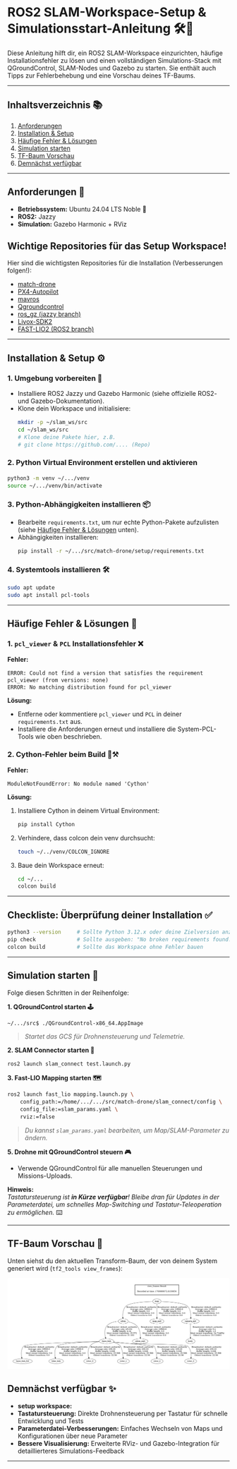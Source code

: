 # ROS2 SLAM-Workspace-Setup & Simulationsstart-Anleitung 🛠️🤖

Diese Anleitung hilft dir, ein ROS2 SLAM-Workspace einzurichten, häufige Installationsfehler zu lösen und einen vollständigen Simulations-Stack mit QGroundControl, SLAM-Nodes und Gazebo zu starten. Sie enthält auch Tipps zur Fehlerbehebung und eine Vorschau deines TF-Baums.

---

## Inhaltsverzeichnis 📚

1. [Anforderungen](#Anforderungen)
2. [Installation & Setup](#installation--setup)
3. [Häufige Fehler & Lösungen](#häufige-fehler--lösungen)
4. [Simulation starten](#simulation-starten)
5. [TF-Baum Vorschau](#tf-baum-vorschau)
6. [Demnächst verfügbar](#demnächst-verfügbar)

---

## Anforderungen 📝

- **Betriebssystem:** Ubuntu 24.04 LTS Noble 🐧
- **ROS2:** Jazzy 
- **Simulation:** Gazebo Harmonic  + RViz 

## Wichtige Repositories für das Setup Workspace!

Hier sind die wichtigsten Repositories für die Installation (Verbesserungen folgen!):

- [match-drone](https://github.com/rouuu2/match-drone)
- [PX4-Autopilot](https://github.com/PX4/PX4-Autopilot)
- [mavros](https://github.com/mavlink/mavros)
- [Qgroundcontrol](https://github.com/match-MobRob2/match-drone/blob/main/docs/QGroundControl.md)
- [ros_gz (jazzy branch)](https://github.com/gazebosim/ros_gz/tree/jazzy)
- [Livox-SDK2](https://github.com/Livox-SDK/Livox-SDK2)
- [FAST-LIO2 (ROS2 branch)](https://github.com/hku-mars/FAST_LIO)

---

## Installation & Setup ⚙️

### 1. Umgebung vorbereiten 🌱

- Installiere ROS2 Jazzy und Gazebo Harmonic (siehe offizielle ROS2- und Gazebo-Dokumentation).
- Klone dein Workspace und initialisiere:
    ```bash
    mkdir -p ~/slam_ws/src
    cd ~/slam_ws/src
    # Klone deine Pakete hier, z.B.
    # git clone https://github.com/.... (Repo)
    ```

### 2. Python Virtual Environment erstellen und aktivieren 

```bash
python3 -m venv ~/.../venv
source ~/.../venv/bin/activate
```

### 3. Python-Abhängigkeiten installieren 📦

- Bearbeite `requirements.txt`, um nur echte Python-Pakete aufzulisten (siehe [Häufige Fehler & Lösungen](#häufige-fehler--lösungen) unten).
- Abhängigkeiten installieren:
    ```bash
    pip install -r ~/.../src/match-drone/setup/requirements.txt
    ```

### 4. Systemtools installieren 🛠️

```bash
sudo apt update
sudo apt install pcl-tools
```

---

## Häufige Fehler & Lösungen 🚧

### 1. `pcl_viewer` & `PCL` Installationsfehler ❌

**Fehler:**
```
ERROR: Could not find a version that satisfies the requirement pcl_viewer (from versions: none)
ERROR: No matching distribution found for pcl_viewer
```

**Lösung:**
- Entferne oder kommentiere `pcl_viewer` und `PCL` in deiner `requirements.txt` aus.
- Installiere die Anforderungen erneut und installiere die System-PCL-Tools wie oben beschrieben.

### 2. Cython-Fehler beim Build 🐍⚒️

**Fehler:**
```
ModuleNotFoundError: No module named 'Cython'
```

**Lösung:**
1. Installiere Cython in deinem Virtual Environment:
    ```bash
    pip install Cython
    ```
2. Verhindere, dass colcon dein venv durchsucht:
    ```bash
    touch ~/../venv/COLCON_IGNORE
    ```
3. Baue dein Workspace erneut:
    ```bash
    cd ~/...
    colcon build
    ```

---

## Checkliste: Überprüfung deiner Installation ✅

```bash
python3 --version     # Sollte Python 3.12.x oder deine Zielversion anzeigen
pip check             # Sollte ausgeben: "No broken requirements found."
colcon build          # Sollte das Workspace ohne Fehler bauen
```

---

## Simulation starten 🚀

Folge diesen Schritten in der Reihenfolge:

**1. QGroundControl starten 🕹️**
```bash
~/.../src$ ./QGroundControl-x86_64.AppImage
```
> _Startet das GCS für Drohnensteuerung und Telemetrie._

**2. SLAM Connector starten 🔗**
```bash
ros2 launch slam_connect test.launch.py
```

**3. Fast-LIO Mapping starten 🗺️**
```bash
ros2 launch fast_lio mapping.launch.py \
    config_path:=/home/.../.../src/match-drone/slam_connect/config \
    config_file:=slam_params.yaml \
    rviz:=false
```
> _Du kannst `slam_params.yaml` bearbeiten, um Map/SLAM-Parameter zu ändern._

**5. Drohne mit QGroundControl steuern 🎮**
- Verwende QGroundControl für alle manuellen Steuerungen und Missions-Uploads.

**Hinweis:**  
_Tastatursteuerung ist **in Kürze verfügbar**! Bleibe dran für Updates in der Parameterdatei, um schnelles Map-Switching und Tastatur-Teleoperation zu ermöglichen._ ⌨️

---

## TF-Baum Vorschau 🌳

Unten siehst du den aktuellen Transform-Baum, der von deinem System generiert wird (`tf2_tools view_frames`):

![frames_2025-10-20_19 17 52_page-0001](https://github.com/Rouuu2/match-drone/blob/main/frames_2025-10-20_19.17.52_page-0001.jpg)

## Demnächst verfügbar ✨
- **setup workspace:**
- **Tastatursteuerung:** Direkte Drohnensteuerung per Tastatur für schnelle Entwicklung und Tests 
- **Parameterdatei-Verbesserungen:** Einfaches Wechseln von Maps und Konfigurationen über neue Parameter 
- **Bessere Visualisierung:** Erweiterte RViz- und Gazebo-Integration für detaillierteres Simulations-Feedback 

---
